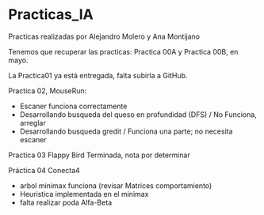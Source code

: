 # Practicas_IA

Practicas realizadas por Alejandro Molero y Ana Montijano


Tenemos que recuperar las practicas: Practica 00A y Practica 00B, en mayo.

La Practica01 ya está entregada, falta subirla a GitHub.

Practica 02, MouseRun:
 - Escaner funciona correctamente
 - Desarrollando busqueda del queso en profundidad (DFS) / No Funciona, arreglar
 - Desarrollando busqueda gredit / Funciona una parte; no necesita escaner

Practica 03 Flappy Bird Terminada, nota por determinar

Práctica 04 Conecta4
- arbol minimax funciona (revisar Matrices comportamiento)
- Heuristica implementada en el minimax
- falta realizar poda Alfa-Beta
